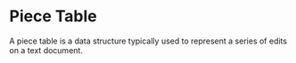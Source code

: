 # Piece Table

A piece table is a data structure typically used to represent a series of edits on a text document.

